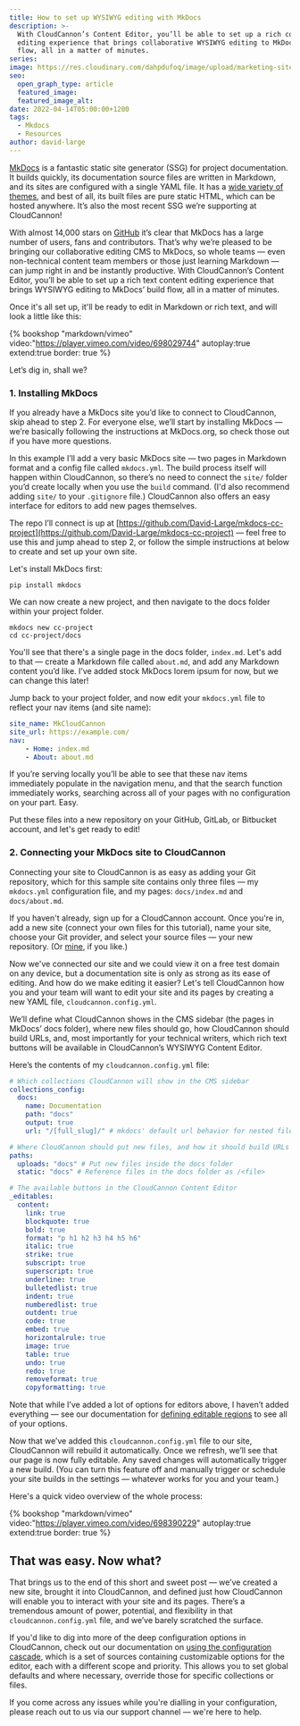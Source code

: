 ```yaml
---
title: How to set up WYSIWYG editing with MkDocs
description: >-
  With CloudCannon’s Content Editor, you’ll be able to set up a rich content
  editing experience that brings collaborative WYSIWYG editing to MkDocs’ build
  flow, all in a matter of minutes.
series:
image: https://res.cloudinary.com/dahpdufoq/image/upload/marketing-site/mkdocs-blog-hero.jpg
seo:
  open_graph_type: article
  featured_image:
  featured_image_alt:
date: 2022-04-14T05:00:00+1200
tags:
  - Mkdocs
  - Resources
author: david-large
---
```

[MkDocs](https://www.mkdocs.org/) is a fantastic static site generator (SSG) for project documentation. It builds quickly, its documentation source files are written in Markdown, and its sites are configured with a single YAML file. It has a [wide variety of themes](https://github.com/mkdocs/mkdocs/wiki/MkDocs-Themes), and best of all, its built files are pure static HTML, which can be hosted anywhere. It’s also the most recent SSG we’re supporting at CloudCannon\!

With almost 14,000 stars on [GitHub](https://github.com/mkdocs/mkdocs) it’s clear that MkDocs has a large number of users, fans and contributors. That’s why we’re pleased to be bringing our collaborative editing CMS to MkDocs, so whole teams — even non-technical content team members or those just learning Markdown — can jump right in and be instantly productive. With CloudCannon’s Content Editor, you’ll be able to set up a rich text content editing experience that brings WYSIWYG editing to MkDocs’ build flow, all in a matter of minutes.

Once it's all set up, it'll be ready to edit in Markdown or rich text, and will look a little like this:

{% bookshop "markdown/vimeo" video:"https://player.vimeo.com/video/698029744" autoplay:true extend:true border: true %}

 Let’s dig in, shall we?
### **1\. Installing MkDocs**


If you already have a MkDocs site you’d like to connect to CloudCannon,
skip ahead to step 2. For everyone else, we’ll start by installing MkDocs
— we’re basically following the instructions at MkDocs.org, so check those
out if you have more questions.

In this example I’ll add a very basic MkDocs site — two pages in Markdown
format and a config file called `mkdocs.yml`. The build process itself
will happen within CloudCannon, so there’s no need to connect the `site/`
folder you’d create locally when you use the `build` command. (I'd also
recommend adding `site/` to your `.gitignore` file.)
CloudCannon also offers an easy interface for editors to add new pages
themselves.

The repo I’ll connect is up at
[https://github.com/David-Large/mkdocs-cc-project](https://github.com/David-Large/mkdocs-cc-project) — feel free to use this and
jump ahead to step 2, or follow the simple instructions at below to create
and set up your own site.

Let's install MkDocs first:

```shell
pip install mkdocs
```

We can now create a new project, and then navigate to the docs folder
within your project folder.

```shell
mkdocs new cc-project
cd cc-project/docs
```

You'll see that there's a single page in the docs folder, `index.md`.
Let's add to that — create a Markdown file called `about.md`, and add any
Markdown content you’d like. I’ve added stock MkDocs lorem ipsum for now,
but we can change this later\!

Jump back to your project folder, and now edit your `mkdocs.yml` file to
reflect your nav items (and site name):

```yaml
site_name: MkCloudCannon
site_url: https://example.com/
nav:
    - Home: index.md
    - About: about.md
```

If you’re serving locally you’ll be able to see that these nav items
immediately populate in the navigation menu, and that the search function
immediately works, searching across all of your pages with no
configuration on your part. Easy.

Put these files into a new repository on your GitHub, GitLab, or Bitbucket
account, and let's get ready to edit\!

### 2\. Connecting your MkDocs site to CloudCannon

Connecting your site to CloudCannon is as easy as adding your Git
repository, which for this sample site contains only three files — my
`mkdocs.yml` configuration file, and my pages: `docs/index.md` and
`docs/about.md`. 

If you haven't already, sign up for a CloudCannon account. Once you're in,
add a new site (connect your own files for this tutorial), name your site,
choose your Git provider, and select your source files — your new
repository. (Or [mine](https://github.com/David-Large/mkdocs-cc-project), if you like.)

Now we've connected our site and we could view it on a free test domain on
any device, but a documentation site is only as strong as its ease of
editing. And how do we make editing it easier? Let's tell CloudCannon how
you and your team will want to edit your site and its pages by creating a
new YAML file, `cloudcannon.config.yml`.

We’ll define what CloudCannon shows in the CMS sidebar (the pages in
MkDocs’ docs folder), where new files should go, how CloudCannon should
build URLs, and, most importantly for your technical writers, which rich
text buttons will be available in CloudCannon’s WYSIWYG Content Editor.

Here’s the contents of my `cloudcannon.config.yml` file:

```yaml
# Which collections CloudCannon will show in the CMS sidebar
collections_config:
  docs:
    name: Documentation
    path: "docs"
    output: true
    url: "/[full_slug]/" # mkdocs' default url behavior for nested files

# Where CloudCannon should put new files, and how it should build URLs
paths:
  uploads: "docs" # Put new files inside the docs folder
  static: "docs" # Reference files in the docs folder as /<file>

# The available buttons in the CloudCannon Content Editor
_editables:
  content:
    link: true
    blockquote: true
    bold: true
    format: "p h1 h2 h3 h4 h5 h6"
    italic: true
    strike: true
    subscript: true
    superscript: true
    underline: true
    bulletedlist: true
    indent: true
    numberedlist: true
    outdent: true
    code: true
    embed: true
    horizontalrule: true
    image: true
    table: true
    undo: true
    redo: true
    removeformat: true
    copyformatting: true
```

Note that while I’ve added a lot of options for editors above, I haven’t
added everything — see our documentation for [defining editable
regions](https://cloudcannon.com/documentation/articles/defining-editable-regions-in-your-html/) to see all of your options.

Now that we’ve added this `cloudcannon.config.yml` file to our site,
CloudCannon will rebuild it automatically. Once we refresh, we’ll see that
our page is now fully editable. Any saved changes will automatically
trigger a new build. (You can turn this feature off and manually trigger
or schedule your site builds in the settings — whatever works for you and
your team.)

Here's a quick video overview of the whole process:

{% bookshop "markdown/vimeo" video:"https://player.vimeo.com/video/698390229" autoplay:true extend:true border: true %}

## That was easy. Now what?

That brings us to the end of this short and sweet post — we’ve created a
new site, brought it into CloudCannon, and defined just how CloudCannon
will enable you to interact with your site and its pages. There’s a
tremendous amount of power, potential, and flexibility in that
`cloudcannon.config.yml` file, and we’ve barely scratched the surface.

If you'd like to dig into more of the deep configuration options in
CloudCannon, check out our documentation on [using the configuration
cascade](https://cloudcannon.com/documentation/articles/using-the-configuration-cascade/), which is a set of sources containing
customizable options for the editor, each with a different scope and
priority. This allows you to set global defaults and where necessary,
override those for specific collections or files.

If you come across any issues while you're dialling in your configuration,
please reach out to us via our support channel — we're here to help.